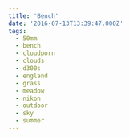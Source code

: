 ```yaml
---
title: 'Bench'
date: '2016-07-13T13:39:47.000Z'
tags:
  - 50mm
  - bench
  - cloudporn
  - clouds
  - d300s
  - england
  - grass
  - meadow
  - nikon
  - outdoor
  - sky
  - summer
---
```

